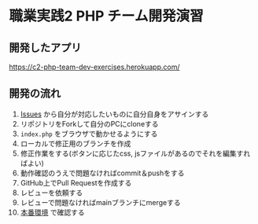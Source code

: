 # 職業実践2 PHP チーム開発演習

## 開発したアプリ

https://c2-php-team-dev-exercises.herokuapp.com/

## 開発の流れ

1. [Issues](https://github.com/qst-exe/c2-php-team-dev-exercises/issues) から自分が対応したいものに自分自身をアサインする
1. リポジトリをForkして自分のPCにcloneする
1. `index.php` をブラウザで動かせるようにする
1. ローカルで修正用のブランチを作成
1. 修正作業をする(ボタンに応じたcss, jsファイルがあるのでそれを編集すればよい)
1. 動作確認のうえで問題なければcommit＆pushをする
1. GitHub上でPull Requestを作成する
1. レビューを依頼する
1. レビューで問題なければmainブランチにmergeする
1. [本番環境](https://c2-php-team-dev-exercises.herokuapp.com/) で確認する